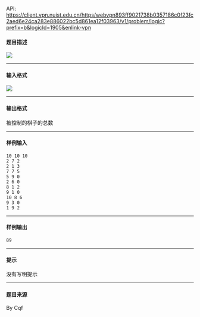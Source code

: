 API: https://client.vpn.nuist.edu.cn/https/webvpn893ff9021738b0357186c0f23fc2aed6e24ca283e886022bc5d861ea12f03963/v1/problem/logic?prefix=b&logicId=1905&enlink-vpn

#### 题目描述

![](../file/1905_0.jpg)

---

#### 输入格式

![](../file/1905_0.jpg)

---

#### 输出格式

被控制的棋子的总数

---

#### 样例输入
```
10 10 10
2 7 2
2 1 3
7 7 5
5 9 0
2 6 0
8 1 2
9 1 0
10 8 6
9 3 0
1 9 2

```

---

#### 样例输出
```
89

```

---

#### 提示

没有写明提示

---

#### 题目来源

By Cqf